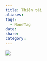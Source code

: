 ```yaml
---
title: Thiên tài
aliases: 
tags:
  - NoneTag
date: 
share: 
category:
---
```


![](https://i.imgur.com/Zs4JTtm.png)
